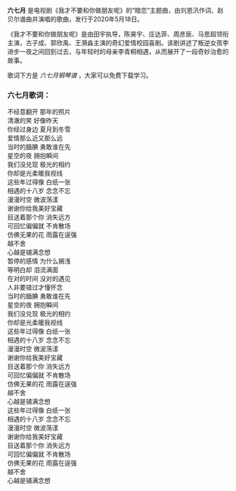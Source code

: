

**六七月** 是电视剧《我才不要和你做朋友呢》的“暗恋”主题曲，由刘恩汛作词、赵贝尔谱曲并演唱的歌曲，发行于2020年5月18日。

《我才不要和你做朋友呢》是由田宇执导，陈昊宇、庄达菲、周彦辰、马思超领衔主演，古子成、郭欣禹、王漪淼主演的奇幻爱情校园喜剧。该剧讲述了叛逆女孩李进步一夜之间回到过去，与年轻时的母亲李青桐相遇，从而展开了一段奇妙治愈的故事。

歌词下方是 _六七月钢琴谱_ ，大家可以免费下载学习。

### 六七月歌词：

不经意翻开 那年的照片  
清澈的笑 好像昨天  
你经过身边 夏月到冬雪  
爱情那么近又那么远  
当时的腼腆 勇敢谁在先  
星空的夜 拥抱瞬间  
我们没兑现 极光的相约  
你却是光柔暖我视线  
这些年过得像 白纸一张  
相遇的十八岁 念念不忘  
漫漫时空 微波荡漾  
谢谢你给我美好宝藏  
目送着那个你 消失远方  
可回忆偏偏就 不肯散场  
仿佛无果的花 雨露在逞强  
越不舍  
心越是铺满念想  
暂停的感情 为什么搁浅  
等明白却 泪流满面  
在对的时间 没对的遇见  
人非要错过才懂怀念  
当时的腼腆 勇敢谁在先  
星空的夜 拥抱瞬间  
我们没兑现 极光的相约  
你却是光柔暖我视线  
这些年过得像 白纸一张  
相遇的十八岁 念念不忘  
漫漫时空 微波荡漾  
谢谢你给我美好宝藏  
目送着那个你 消失远方  
可回忆偏偏就 不肯散场  
仿佛无果的花 雨露在逞强  
越不舍  
心越是铺满念想  
这些年过得像 白纸一张  
相遇的十八岁 念念不忘  
漫漫时空 微波荡漾  
谢谢你给我美好宝藏  
目送着那个你 消失远方  
可回忆偏偏就 不肯散场  
仿佛无果的花 雨露在逞强  
越不舍  
心越是铺满念想

